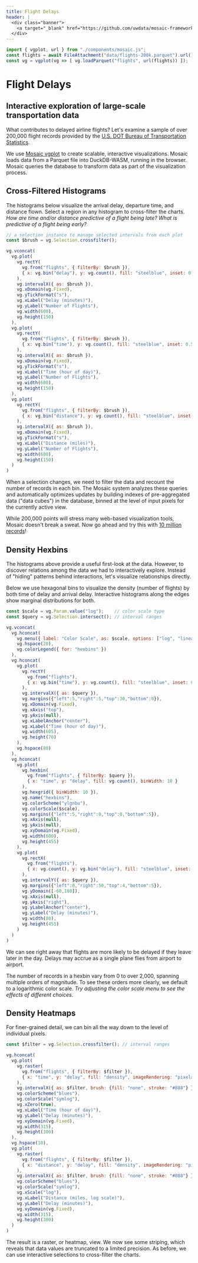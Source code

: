 ```yaml
---
title: Flight Delays
header: |
  <div class="banner">
    <a target="_blank" href="https://github.com/uwdata/mosaic-framework-example/blob/main/docs/flight-delays.md?plain=1"><span>View source ↗</span></a>
  </div>
---
```


```js
import { vgplot, url } from "./components/mosaic.js";
const flights = await FileAttachment("data/flights-200k.parquet").url();
const vg = vgplot(vg => [ vg.loadParquet("flights", url(flights)) ]);
```

# Flight Delays
## Interactive exploration of large-scale transportation data

What contributes to delayed airline flights? Let's examine a sample of over 200,000 flight records provided by the [U.S. DOT Bureau of Transportation Statistics](https://www.transtats.bts.gov/ontime/).

We use [Mosaic vgplot](https://uwdata.github.io/mosaic/) to create scalable, interactive visualizations. Mosaic loads data from a Parquet file into DuckDB-WASM, running in the browser. Mosaic queries the database to transform data as part of the visualization process.

## Cross-Filtered Histograms

The histograms below visualize the arrival delay, departure time, and distance flown. Select a region in any histogram to cross-filter the charts.
_How are time and/or distance predictive of a flight being late? What is predictive of a flight being early?_

```js
// a selection instance to manage selected intervals from each plot
const $brush = vg.Selection.crossfilter();
```

```js
vg.vconcat(
  vg.plot(
    vg.rectY(
      vg.from("flights", { filterBy: $brush }),
      { x: vg.bin("delay"), y: vg.count(), fill: "steelblue", inset: 0.5 }
    ),
    vg.intervalX({ as: $brush }),
    vg.xDomain(vg.Fixed),
    vg.yTickFormat("s"),
    vg.xLabel("Delay (minutes)"),
    vg.yLabel("Number of Flights"),
    vg.width(600),
    vg.height(150)
  ),
  vg.plot(
    vg.rectY(
      vg.from("flights", { filterBy: $brush }),
      { x: vg.bin("time"), y: vg.count(), fill: "steelblue", inset: 0.5 }
    ),
    vg.intervalX({ as: $brush }),
    vg.xDomain(vg.Fixed),
    vg.yTickFormat("s"),
    vg.xLabel("Time (hour of day)"),
    vg.yLabel("Number of Flights"),
    vg.width(600),
    vg.height(150)
  ),
  vg.plot(
    vg.rectY(
      vg.from("flights", { filterBy: $brush }),
      { x: vg.bin("distance"), y: vg.count(), fill: "steelblue", inset: 0.5 }
    ),
    vg.intervalX({ as: $brush }),
    vg.xDomain(vg.Fixed),
    vg.yTickFormat("s"),
    vg.xLabel("Distance (miles)"),
    vg.yLabel("Number of Flights"),
    vg.width(600),
    vg.height(150)
  )
)
```

When a selection changes, we need to filter the data and recount the number of records in each bin. The Mosaic system analyzes these queries and automatically optimizes updates by building indexes of pre-aggregated data ("data cubes") in the database, binned at the level of input pixels for the currently active view.

While 200,000 points will stress many web-based visualization tools, Mosaic doesn't break a sweat. Now go ahead and try this with [10 million records](https://uwdata.github.io/mosaic/examples/flights-10m.html)!


## Density Hexbins

The histograms above provide a useful first-look at the data. However, to discover relations among the data we had to interactively explore. Instead of "hiding" patterns behind interactions, let's visualize relationships directly.

Below we use hexagonal bins to visualize the density (number of flights) by both time of delay and arrival delay. Interactive histograms along the edges show marginal distributions for both.

```js
const $scale = vg.Param.value("log");    // color scale type
const $query = vg.Selection.intersect(); // interval ranges
```

```js
vg.vconcat(
  vg.hconcat(
    vg.menu({ label: "Color Scale", as: $scale, options: ["log", "linear", "sqrt"] }),
    vg.hspace(20),
    vg.colorLegend({ for: "hexbins" })
  ),
  vg.hconcat(
    vg.plot(
      vg.rectY(
        vg.from("flights"),
        { x: vg.bin("time"), y: vg.count(), fill: "steelblue", inset: 0.5 }
      ),
      vg.intervalX({ as: $query }),
      vg.margins({"left":5,"right":5,"top":30,"bottom":0}),
      vg.xDomain(vg.Fixed),
      vg.xAxis("top"),
      vg.yAxis(null),
      vg.xLabelAnchor("center"),
      vg.xLabel("Time (hour of day)"),
      vg.width(605),
      vg.height(70)
    ),
    vg.hspace(80)
  ),
  vg.hconcat(
    vg.plot(
      vg.hexbin(
        vg.from("flights", { filterBy: $query }),
        { x: "time", y: "delay", fill: vg.count(), binWidth: 10 }
      ),
      vg.hexgrid({ binWidth: 10 }),
      vg.name("hexbins"),
      vg.colorScheme("ylgnbu"),
      vg.colorScale($scale),
      vg.margins({"left":5,"right":0,"top":0,"bottom":5}),
      vg.xAxis(null),
      vg.yAxis(null),
      vg.xyDomain(vg.Fixed),
      vg.width(600),
      vg.height(455)
    ),
    vg.plot(
      vg.rectX(
        vg.from("flights"),
        { x: vg.count(), y: vg.bin("delay"), fill: "steelblue", inset: 0.5 }
      ),
      vg.intervalY({ as: $query }),
      vg.margins({"left":0,"right":50,"top":4,"bottom":5}),
      vg.yDomain([-60,180]),
      vg.xAxis(null),
      vg.yAxis("right"),
      vg.yLabelAnchor("center"),
      vg.yLabel("Delay (minutes)"),
      vg.width(80),
      vg.height(455)
    )
  )
)
```

We can see right away that flights are more likely to be delayed if they leave later in the day. Delays may accrue as a single plane flies from airport to airport.

The number of records in a hexbin vary from 0 to over 2,000, spanning multiple orders of magnitude. To see these orders more clearly, we default to a logarithmic color scale. _Try adjusting the color scale menu to see the effects of different choices._

## Density Heatmaps

For finer-grained detail, we can bin all the way down to the level of individual pixels.

```js
const $filter = vg.Selection.crossfilter(); // interval ranges
```

```js
vg.hconcat(
  vg.plot(
    vg.raster(
      vg.from("flights", { filterBy: $filter }),
      { x: "time", y: "delay", fill: "density", imageRendering: "pixelated" }
    ),
    vg.intervalX({ as: $filter, brush: {fill: "none", stroke: "#888"} }),
    vg.colorScheme("blues"),
    vg.colorScale("symlog"),
    vg.xZero(true),
    vg.xLabel("Time (hour of day)"),
    vg.yLabel("Delay (minutes)"),
    vg.xyDomain(vg.Fixed),
    vg.width(315),
    vg.height(300)
  ),
  vg.hspace(10),
  vg.plot(
    vg.raster(
      vg.from("flights", { filterBy: $filter }),
      { x: "distance", y: "delay", fill: "density", imageRendering: "pixelated" }
    ),
    vg.intervalX({ as: $filter, brush: {fill: "none", stroke: "#888"} }),
    vg.colorScheme("blues"),
    vg.colorScale("symlog"),
    vg.xScale("log"),
    vg.xLabel("Distance (miles, log scale)"),
    vg.yLabel("Delay (minutes)"),
    vg.xyDomain(vg.Fixed),
    vg.width(315),
    vg.height(300)
  )
)
```

 The result is a raster, or heatmap, view.
 We now see some striping, which reveals that data values are truncated to a limited precision.
 As before, we can use interactive selections to cross-filter the charts.
